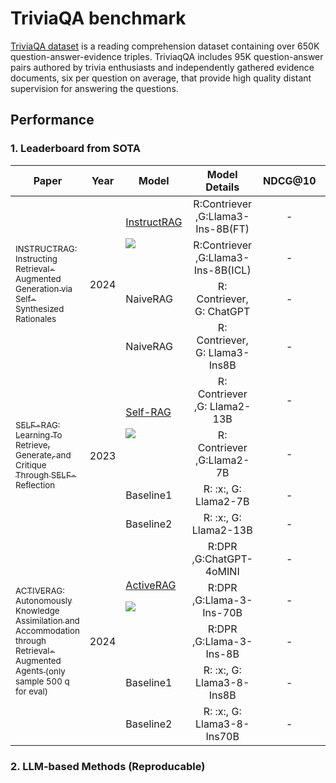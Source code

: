 # TriviaQA benchmark

[TriviaQA dataset](https://huggingface.co/datasets/mandarjoshi/trivia_qa) is a reading comprehension dataset containing over 650K question-answer-evidence triples. TriviaqQA includes 95K question-answer pairs authored by trivia enthusiasts and independently gathered evidence documents, six per question on average, that provide high quality distant supervision for answering the questions. 

## Performance

### 1. Leaderboard from SOTA

<table id="sortableTable">
 <thead>
    <tr>
	  <th align="center" style="width:246px;"> Paper </th>
      <th align="center"> Year </th>
      <th align="center"> Model </th>
      <th align="center">Model Details</th>
	  <th align="center"> NDCG@10 </th>
	  <th align="center"> Recall@5 </th>
	  <th align="center"> acc </th>
    </tr>
  </thead>
 <tbody>
 <!-- paper split -->

 <tr>
  <td rowspan=4><a href="https://arxiv.org/pdf/2406.13629"><sub>INSTRUCTRAG: Instructing Retrieval-Augmented Generation via Self-Synthesized Rationales </sub></a></td>
  <td rowspan=4>2024</td>
  <td rowspan=2><a href="https://github.com/weizhepei/InstructRAG">InstructRAG </a>

![](https://img.shields.io/github/stars/weizhepei/InstructRAG.svg?style=social)

</td> <td align="center">  R:Contriever ,G:Llama3-Ins-8B(FT) </td> <td align="center"> - </td> <td align="center"> 73.5 </td> <td align="center"> 78.5 </td>
 </tr>
  <tr>
  <td align="center">  R:Contriever ,G:Llama3-Ins-8B(ICL) </td> <td align="center"> - </td> <td align="center"> 73.5 </td> <td align="center"> 76.8</td>
 </tr>
 <tr>
  <td>NaiveRAG</td>
  <td align="center"> R: Contriever, G: ChatGPT </td><td align="center"> - </td><td align="center"> 73.5 </td><td align="center"> 65.7 </td>
 </tr>
 <tr>
  <td>NaiveRAG</td>
  <td align="center"> R: Contriever, G: Llama3-Ins8B </td><td align="center"> - </td><td align="center"> 73.5 </td><td align="center"> 71.4 </td>
 </tr>
 <!-- paper split -->
 <tr>
  <td rowspan=4><a href="https://arxiv.org/pdf/2310.11511"><sub>SELF-RAG: Learning To Retrieve, Generate, and Critique  Through SELF-Reflection </sub></a></td>
  <td rowspan=4>2023</td>
  <td rowspan=2><a href="https://github.com/AkariAsai/self-rag">Self-RAG </a>

![](https://img.shields.io/github/stars/AkariAsai/self-rag.svg?style=social)

</td> <td align="center">  R: Contriever ,G: Llama2-13B </td> <td align="center"> - </td> <td align="center"> - </td> <td align="center"> 69.3 </td>
 </tr>
  <tr>
  <td align="center">  R: Contriever ,G:Llama2-7B </td> <td align="center"> - </td> <td align="center"> - </td> <td align="center"> 66.4 </td>
 </tr>
 <tr>
  <td>Baseline1</td>
  <td align="center"> R: :x:, G: Llama2-7B </td><td align="center"> - </td><td align="center"> - </td><td align="center"> 30.5 </td>
 </tr>
 <tr>
  <td>Baseline2</td>
  <td align="center"> R: :x:, G: Llama2-13B </td><td align="center"> - </td><td align="center"> - </td><td align="center"> 38.5</td>
 </tr>
 <!-- paper split -->
 <!-- paper split -->
 <tr>
  <td rowspan=5><a href="https://arxiv.org/pdf/2401.06954"><sub>ACTIVERAG: Autonomously Knowledge Assimilation and Accommodation through Retrieval-Augmented Agents </sub></a> <sub>(only sample 500 q for eval)</sub></td>
  <td rowspan=5>2024</td>
  <td rowspan=3><a href="https://github.com/OpenMatch/ActiveRAG">ActiveRAG </a>

![](https://img.shields.io/github/stars/OpenMatch/ActiveRAG.svg?style=social)

</td> <td align="center">  R:DPR ,G:ChatGPT-4oMINI </td> <td align="center"> - </td> <td align="center"> - </td> <td align="center"> 83.4 </td>
 </tr>
  <tr>
  <td align="center">  R:DPR ,G:Llama-3-Ins-70B </td> <td align="center"> - </td> <td align="center"> - </td> <td align="center"> 85.4 </td>
 </tr>
  <tr>
  <td align="center">  R:DPR ,G:Llama-3-Ins-8B </td> <td align="center"> - </td> <td align="center"> - </td> <td align="center"> 79.8 </td>
 </tr>
 <tr>
  <td>Baseline1</td>
  <td align="center"> R: :x:, G: Llama3-8-Ins8B </td><td align="center"> - </td><td align="center"> - </td><td align="center"> 67.2 </td>
 </tr>
 <tr>
  <td>Baseline2</td>
  <td align="center"> R: :x:, G: Llama3-8-Ins70B </td><td align="center"> - </td><td align="center"> - </td><td align="center"> 80.4 </td>
 </tr>
 <!-- paper split -->
 

 </tbody>
</table>

### 2. LLM-based Methods (Reproducable)

